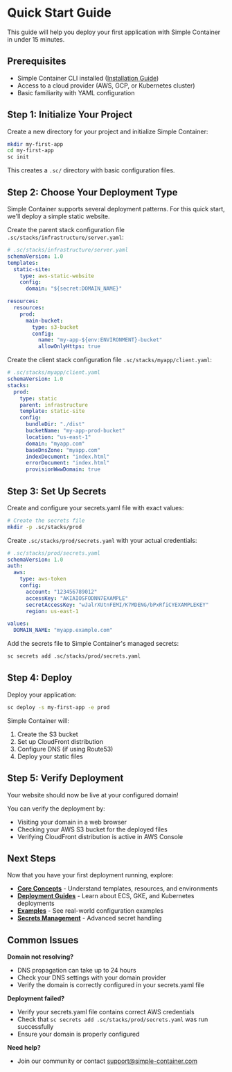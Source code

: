 # Quick Start Guide

This guide will help you deploy your first application with Simple Container in under 15 minutes.

## Prerequisites

- Simple Container CLI installed ([Installation Guide](installation.md))
- Access to a cloud provider (AWS, GCP, or Kubernetes cluster)
- Basic familiarity with YAML configuration

## Step 1: Initialize Your Project

Create a new directory for your project and initialize Simple Container:

```bash
mkdir my-first-app
cd my-first-app
sc init
```

This creates a `.sc/` directory with basic configuration files.

## Step 2: Choose Your Deployment Type

Simple Container supports several deployment patterns. For this quick start, we'll deploy a simple static website.

Create the parent stack configuration file `.sc/stacks/infrastructure/server.yaml`:

```yaml
# .sc/stacks/infrastructure/server.yaml
schemaVersion: 1.0
templates:
  static-site:
    type: aws-static-website
    config:
      domain: "${secret:DOMAIN_NAME}"

resources:
  resources:
    prod:
      main-bucket:
        type: s3-bucket
        config:
          name: "my-app-${env:ENVIRONMENT}-bucket"
          allowOnlyHttps: true
```

Create the client stack configuration file `.sc/stacks/myapp/client.yaml`:

```yaml
# .sc/stacks/myapp/client.yaml
schemaVersion: 1.0
stacks:
  prod:
    type: static
    parent: infrastructure
    template: static-site
    config:
      bundleDir: "./dist"
      bucketName: "my-app-prod-bucket"
      location: "us-east-1"
      domain: "myapp.com"
      baseDnsZone: "myapp.com"
      indexDocument: "index.html"
      errorDocument: "index.html"
      provisionWwwDomain: true
```

## Step 3: Set Up Secrets

Create and configure your secrets.yaml file with exact values:

```bash
# Create the secrets file
mkdir -p .sc/stacks/prod
```

Create `.sc/stacks/prod/secrets.yaml` with your actual credentials:

```yaml
# .sc/stacks/prod/secrets.yaml
schemaVersion: 1.0
auth:
  aws:
    type: aws-token
    config:
      account: "123456789012"
      accessKey: "AKIAIOSFODNN7EXAMPLE"
      secretAccessKey: "wJalrXUtnFEMI/K7MDENG/bPxRfiCYEXAMPLEKEY"
      region: us-east-1

values:
  DOMAIN_NAME: "myapp.example.com"
```

Add the secrets file to Simple Container's managed secrets:

```bash
sc secrets add .sc/stacks/prod/secrets.yaml
```

## Step 4: Deploy

Deploy your application:

```bash
sc deploy -s my-first-app -e prod
```

Simple Container will:

1. Create the S3 bucket
2. Set up CloudFront distribution
3. Configure DNS (if using Route53)
4. Deploy your static files

## Step 5: Verify Deployment

Your website should now be live at your configured domain!

You can verify the deployment by:
- Visiting your domain in a web browser
- Checking your AWS S3 bucket for the deployed files
- Verifying CloudFront distribution is active in AWS Console

## Next Steps

Now that you have your first deployment running, explore:

- **[Core Concepts](../concepts/main-concepts.md)** - Understand templates, resources, and environments
- **[Deployment Guides](../guides/index.md)** - Learn about ECS, GKE, and Kubernetes deployments
- **[Examples](../examples/README.md)** - See real-world configuration examples
- **[Secrets Management](../guides/secrets-management.md)** - Advanced secret handling

## Common Issues

**Domain not resolving?**

- DNS propagation can take up to 24 hours
- Check your DNS settings with your domain provider
- Verify the domain is correctly configured in your secrets.yaml file

**Deployment failed?**

- Verify your secrets.yaml file contains correct AWS credentials
- Check that `sc secrets add .sc/stacks/prod/secrets.yaml` was run successfully
- Ensure your domain is properly configured

**Need help?**

- Join our community or contact [support@simple-container.com](mailto:support@simple-container.com)
